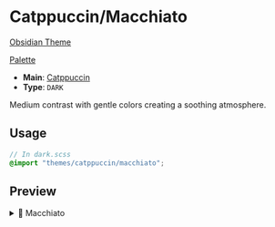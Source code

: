 # Catppuccin/Macchiato

[Obsidian Theme](https://github.com/catppuccin/obsidian)

[Palette](https://catppuccin.com/palette)

- **Main**: [Catppuccin](../README.md)
- **Type**: `DARK`

Medium contrast with gentle colors creating a soothing atmosphere.

## Usage

```scss
// In dark.scss
@import "themes/catppuccin/macchiato";
```

## Preview

<details>
<summary>🌺 Macchiato</summary>
<img src="https://raw.githubusercontent.com/saberzero1/quartz-themes/master/catppuccin/macchiato/preview.png" alt="Preview of Macchiato theme"/>
</details>
